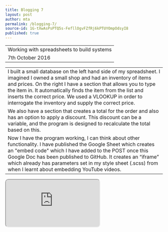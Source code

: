 ```yaml
---
title: Blogging 7
layout: post
author: mta
permalink: /blogging-7/
source-id: 1G-tXwAsPsPTQ5s-FefllOgvFZfRj6kPTUYOmpOdsyI8
published: true
---
```

<table>
  <tr>
    <td>Working with spreadsheets to build systems</td>
  </tr>
  <tr>
    <td> 7th October 2016</td>
  </tr>
</table>


<table>
  <tr>
    <td>I built a small database on the left hand side of my spreadsheet.  I imagined I owned a small shop and had an inventory of items and prices.  On the right I have a section that allows you to type the item in.  It automatically finds the item from the list and inserts the correct price.  We used a VLOOKUP in order to interrogate the inventory and supply the correct price. </td>
  </tr>
  <tr>
    <td>We also have a section that creates a total for the order and also has an option to apply a discount.  This discount can be a variable, and the program is designed to recalculate the total based on this.</td>
  </tr>
  <tr>
    <td>Now I have the program working, I can think about other functionality.  I have published the Google Sheet which creates an "embed code" which I have added to the POST once this Google Doc has been published to GitHub.  It creates an “iframe” which already has parameters set in my style sheet (.scss) from when I learnt about embedding YouTube videos.</td>
  </tr>
</table>

<iframe style="border-radius: 10px;" src="https://docs.google.com/spreadsheets/d/1tGEVnGvG2xJZMUjvlA2C6Ia0xGQW9sfoYzhFN3gOfV8/pubhtml?widget=true&amp;headers=false"></iframe>

